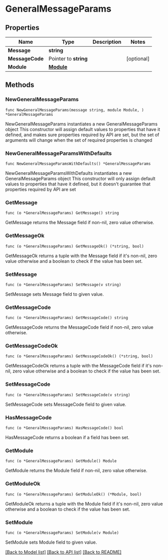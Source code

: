 # GeneralMessageParams

## Properties

Name | Type | Description | Notes
------------ | ------------- | ------------- | -------------
**Message** | **string** |  | 
**MessageCode** | Pointer to **string** |  | [optional] 
**Module** | [**Module**](Module.md) |  | 

## Methods

### NewGeneralMessageParams

`func NewGeneralMessageParams(message string, module Module, ) *GeneralMessageParams`

NewGeneralMessageParams instantiates a new GeneralMessageParams object
This constructor will assign default values to properties that have it defined,
and makes sure properties required by API are set, but the set of arguments
will change when the set of required properties is changed

### NewGeneralMessageParamsWithDefaults

`func NewGeneralMessageParamsWithDefaults() *GeneralMessageParams`

NewGeneralMessageParamsWithDefaults instantiates a new GeneralMessageParams object
This constructor will only assign default values to properties that have it defined,
but it doesn't guarantee that properties required by API are set

### GetMessage

`func (o *GeneralMessageParams) GetMessage() string`

GetMessage returns the Message field if non-nil, zero value otherwise.

### GetMessageOk

`func (o *GeneralMessageParams) GetMessageOk() (*string, bool)`

GetMessageOk returns a tuple with the Message field if it's non-nil, zero value otherwise
and a boolean to check if the value has been set.

### SetMessage

`func (o *GeneralMessageParams) SetMessage(v string)`

SetMessage sets Message field to given value.


### GetMessageCode

`func (o *GeneralMessageParams) GetMessageCode() string`

GetMessageCode returns the MessageCode field if non-nil, zero value otherwise.

### GetMessageCodeOk

`func (o *GeneralMessageParams) GetMessageCodeOk() (*string, bool)`

GetMessageCodeOk returns a tuple with the MessageCode field if it's non-nil, zero value otherwise
and a boolean to check if the value has been set.

### SetMessageCode

`func (o *GeneralMessageParams) SetMessageCode(v string)`

SetMessageCode sets MessageCode field to given value.

### HasMessageCode

`func (o *GeneralMessageParams) HasMessageCode() bool`

HasMessageCode returns a boolean if a field has been set.

### GetModule

`func (o *GeneralMessageParams) GetModule() Module`

GetModule returns the Module field if non-nil, zero value otherwise.

### GetModuleOk

`func (o *GeneralMessageParams) GetModuleOk() (*Module, bool)`

GetModuleOk returns a tuple with the Module field if it's non-nil, zero value otherwise
and a boolean to check if the value has been set.

### SetModule

`func (o *GeneralMessageParams) SetModule(v Module)`

SetModule sets Module field to given value.



[[Back to Model list]](../README.md#documentation-for-models) [[Back to API list]](../README.md#documentation-for-api-endpoints) [[Back to README]](../README.md)


